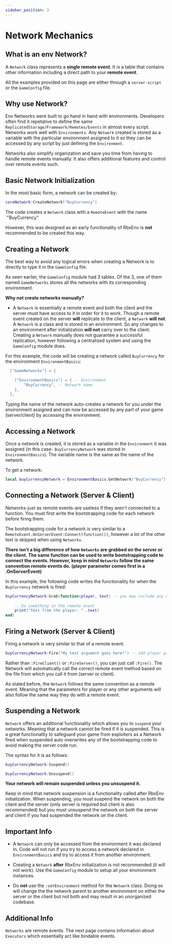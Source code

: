 ```yaml
---
sidebar_position: 3
---
```


# Network Mechanics

## What is an env Network?

A `Network` class represents a **single remote event**. It is a table that contains other information including a direct path to your **remote event**. 

All the examples provided on this page are either through a `server-script` or the `GameConfig` file.

## Why use Network?

Env Networks were built to go hand in hand with environments. Developers often find it repetative to define the same `ReplicatedStorage/Framework/Remotes/Events` in almost every script. Networks work well with `Environments`. Any `Network` created is stored as a variable with the particular environment assigned to it so they can be accessed by any script by just defining the `Environment`.

Networks also simplify organization and save you time from having to handle remote events manually. It also offers additional features and control over remote events such.

## Basic Network Initialization

In the most basic form, a network can be created by:
```lua
coreNetwork:CreateNetwork("BuyCurrency")
```
The code creates a `Network` class with a `RemoteEvent` with the name `"BuyCurrency"

However, this was designed as an early functionality of RbxEnv is **not** recommended to be created this way. 

## Creating a Network

The best way to avoid any logical errors when creating a Network is to directly to type it in the `GameConfig` file. 

As seen earlier, the `GameConfig` module had 3 tables. Of the 3, one of them named `GameNetworks` stores all the networks with its corresponding environment.

**Why not create networks manually?**
- A `Network` is essentially a remote event and both the client and the server must have access to it in order for it to work. Though a remote event created on the server **will** replicate to the client, a `Network` **will not**. A `Network` is a class and is stored in an environment. So any changes to an environment after initialization **will not** carry over to the client. Creating a `Network` manually does not guarantee a successful replication, however following a centralized system and using the `GameConfig` module does.

For this example, the code will be creating a network called `BuyCurrency` for the environment `EnvironmentBasics`:

```lua
  ["GameNetworks"] = {

    ["EnvironmentBasics"] = { -- Environment
        "BuyCurrency", -- Network name
    },
  },
```

Typing the name of the network auto-creates a network for you under the environment assigned and can now be accessed by any part of your game (server/client) by accessing the environment. 

## Accessing a Network

Once a network is created, it is stored as a variable in the `Environment` it was assigned (in this case- `BuyCurrencyNetwork` was stored in `EnvironmentBasics`). The variable name is the same as the name of the network.

To get a network:
```lua
local buyCurrencyNetwork = EnvironmentBasics:GetNetwork("BuyCurrency")
```

## Connecting a Network (Server & Client)

Networks-just as remote events-are useless if they aren't connected to a function. You must first write the bootstrapping code for each network before firing them.

The bootstrapping code for a network is very similar to a `RemoteEvent.OnServerEvent:Connect(function())`, however a lot of the other text is skipped when using `Networks`. 

**There isn't a big difference of how `Networks` are grabbed on the server or the client. The same function can be used to write bootstrapping code to connect the events. However, keep in mind `Networks` follow the same convention remote events do. (player parameter comes first in a .OnServerEvent)**

In this example, the following code writes the functionality for when the `BuyCurrency` network is fired:

```lua
buyCurrencyNetwork:Grab(function(player, text) -- you may include any other parameters after the player parameter if you are firing the network with arguments on the client.
    
    -- Do something in the remote event
    print("Text from the player: "..text)
end)
```

## Firing a Network (Server & Client)

Firing a network is very similar to that of a remote event. 
```lua
buyCurrencyNetwork:Fire("My text argument goes here!") -- add player parameter if firing from the server
```

Rather than `:FireClient()` or `:FireServer()`, you can just call `:Fire()`. The Network will automatically call the correct remote event method based on the file from which you call it from (server or client). 

As stated before, the `Network` follows the same convention as a remote event. Meaning that the parameters for player or any other arguments will also follow the same way they do with a remote event. 

## Suspending a Network

`Network` offers an additional functionality which allows you to `suspend` your networks. Meaning that a network cannot be fired if it is suspended. This is a great functionality to safeguard your game from exploiters as a Network fired when suspended auto overwrites any of the bootstrapping code to avoid making the server code run. 

The syntax for it is as follows:
```lua
buyCurrencyNetwork:Suspend()

buyCurrencyNetwork:Unsuspend()
```

**Your network will remain suspended unless you unsuspend it.**

Keep in mind that network suspension is a functionality called after RbxEnv initialization. When suspending, you must suspend the network on both the client and the server (only server is required but client is also recommended) but you must unsuspend the network on both the server and client if you had suspended the network on the client. 

## Important Info

- A `Network` can only be accessed from the environment it was declared in. Code will not run if you try to access a network declared in `EnvironmentBasics` and try to access it from another environment.

- Creating a `Network` **after** RbxEnv initialization is not recommended (it will not work). Use the `GameConfig` module to setup all your environment instances. 

- Do **not** use the `:setEnvironment` method for the `Network` class. Doing so will change the the network parent to another environment on either the server or the client but not both and may result in an unorganized codebase. 

## Additional Info

`Networks` are remote events. The next page contains information about `Executors` which essentially act like bindable events. 